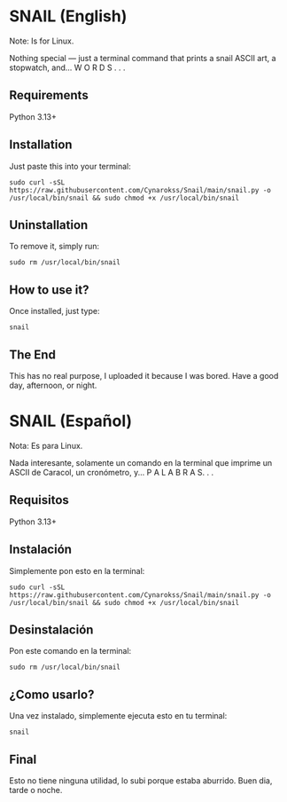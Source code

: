 # SNAIL (English)

Note: Is for Linux.

Nothing special — just a terminal command that prints a snail ASCII art, a stopwatch, and... W O R D S . . .

## Requirements 

Python 3.13+

## Installation

Just paste this into your terminal:

```
sudo curl -sSL https://raw.githubusercontent.com/Cynarokss/Snail/main/snail.py -o /usr/local/bin/snail && sudo chmod +x /usr/local/bin/snail
```

## Uninstallation

To remove it, simply run:

```
sudo rm /usr/local/bin/snail
```

## How to use it?

Once installed, just type:

```
snail
```

## The End

This has no real purpose, I uploaded it because I was bored. Have a good day, afternoon, or night.


# SNAIL (Español)

Nota: Es para Linux.

Nada interesante, solamente un comando en la terminal que imprime un ASCII de Caracol, un cronómetro, y...  P A L A B R A S. . .

## Requisitos 

Python 3.13+

## Instalación

Simplemente pon esto en la terminal:

```
sudo curl -sSL https://raw.githubusercontent.com/Cynarokss/Snail/main/snail.py -o /usr/local/bin/snail && sudo chmod +x /usr/local/bin/snail
```

## Desinstalación

Pon este comando en la terminal:

```
sudo rm /usr/local/bin/snail
```

## ¿Como usarlo?

Una vez instalado, simplemente ejecuta esto en tu terminal:

```
snail
```

## Final

Esto no tiene ninguna utilidad, lo subi porque estaba aburrido. Buen dia, tarde o noche.
